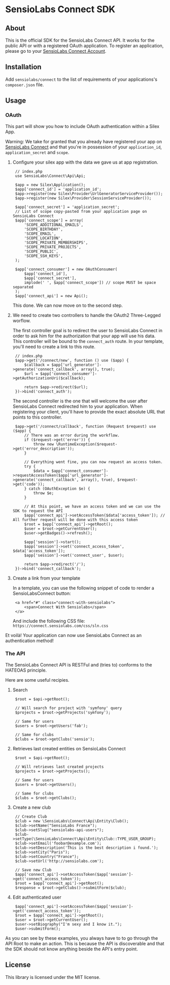 # SensioLabs Connect SDK

## About

This is the official SDK for the SensioLabs Connect API. It works for the public
API or with a registered OAuth application. To register an application, please
go to your [SensioLabs Connect Account](https://connect.sensiolabs.com).

## Installation

Add `sensiolabs/connect` to the list of requirements of your applications's
`composer.json` file.

## Usage

### OAuth

This part will show you how to include OAuth authentication within a Silex App.

Warning: We take for granted that you already have registered your app on
[SensioLabs Connect](https://connect.sensiolabs.com) and that you're in
possession of your `application_id`, `application_secret` and `scope`.

1. Configure your silex app with the data we gave us at app registration.

        // index.php
        use SensioLabs\Connect\Api\Api;

        $app = new Silex\Application();
        $app['connect_id'] = 'application_id';
        $app->register(new Silex\Provider\UrlGeneratorServiceProvider());
        $app->register(new Silex\Provider\SessionServiceProvider());

        $app['connect_secret'] = 'application_secret';
        // List of scope copy-pasted from your application page on SensioLabs Connect
        $app['connect_scope'] = array(
            'SCOPE_ADDITIONAL_EMAILS',
            'SCOPE_BIRTHDAY',
            'SCOPE_EMAIL',
            'SCOPE_LOCATION',
            'SCOPE_PRIVATE_MEMBERSHIPS',
            'SCOPE_PRIVATE_PROJECTS',
            'SCOPE_PUBLIC',
            'SCOPE_SSH_KEYS',
        );

        $app['connect_consumer'] = new OAuthConsumer(
            $app['connect_id'],
            $app['connect_secret'],
            implode(' ', $app['connect_scope']) // scope MUST be space separated
        );
        $app['connect_api'] = new Api();

    This done. We can now move on to the second step.

2. We need to create two controllers to handle the OAuth2 Three-Legged worflow.

   The first controller goal is to redirect the user to SensioLabs Connect in
   order to ask him for the authorization that your app will use his data. This
   controller will be bound to the `connect_auth` route. In your template,
   you'll need to create a link to this route.

        // index.php
        $app->get('/connect/new', function () use ($app) {
            $callback = $app['url_generator']->generate('connect_callback', array(), true);
            $url = $app['connect_consumer']->getAuthorizationUri($callback);

            return $app->redirect($url);
        })->bind('connect_auth');

    The second controller is the one that will welcome the user after SensioLabs
    Connect redirected him to your application. When registering your client,
    you'll have to provide the exact absolute URL that points to this
    controller.

        $app->get('/connect/callback', function (Request $request) use ($app) {
            // There was an error during the workflow.
            if ($request->get('error')) {
                throw new \RuntimeException($request->get('error_description'));
            }

            // Everything went fine, you can now request an access token.
            try {
                $data = $app['connect_consumer']->requestAccessToken($app['url_generator']->generate('connect_callback', array(), true), $request->get('code'));
            } catch (OAuthException $e) {
                throw $e;
            }

            // At this point, we have an access token and we can use the SDK to request the API
            $app['connect_api']->setAccessToken($data['access_token']); // All further request will be done with this access token
            $root = $app['connect_api']->getRoot();
            $user = $root->getCurrentUser();
            $user->getBadges()->refresh();

            $app['session']->start();
            $app['session']->set('connect_access_token', $data['access_token']);
            $app['session']->set('connect_user', $user);

            return $app->redirect('/');
        })->bind('connect_callback');

3. Create a link from your template

   In a template, you can use the following snippet of code to render a
   SensioLabsConnect button:

        <a href="#" class="connect-with-sensiolabs">
            <span>Connect With Sensiolabs</span>
        </a>

   And include the following CSS file: `https://connect.sensiolabs.com/css/sln.css`

Et voilà! Your application can now use SensioLabs Connect as an authentication
method!

### The API

The SensioLabs Connect API is RESTFul and (tries to) conforms to the HATEOAS
principle.

Here are some useful recipies.

1. Search

        $root = $api->getRoot();

        // Will search for project with 'symfony' query
        $projects = $root->getProjects('symfony');

        // Same for users
        $users = $root->getUsers('fab');

        // Same for clubs
        $clubs = $root->getClubs('sensio');

2. Retrieves last created entities on SensioLabs Connect

        $root = $api->getRoot();

        // Will retrieves last created projects
        $projects = $root->getProjects();

        // Same for users
        $users = $root->getUsers();

        // Same for clubs
        $clubs = $root->getClubs();

3. Create a new club

        // Create Club
        $club = new \SensioLabs\Connect\Api\Entity\Club();
        $club->setName("SensioLabs France");
        $club->setSlug("sensiolabs-api-users");
        $club->setType(\SensioLabs\Connect\Api\Entity\Club::TYPE_USER_GROUP);
        $club->setEmail('foobar@example.com');
        $club->setDescription('This is the best description i found.');
        $club->setCity("Paris");
        $club->setCountry("France");
        $club->setUrl('http://sensiolabs.com');

        // Save new Club
        $app['connect_api']->setAccessToken($app['session']->get('connect_access_token'));
        $root = $app['connect_api']->getRoot();
        $response = $root->getClubs()->submitForm($club);

4. Edit authenticated user

        $app['connect_api']->setAccessToken($app['session']->get('connect_access_token'));
        $root = $app['connect_api']->getRoot();
        $user = $root->getCurrentUser();
        $user->setBiography("I'm sexy and I know it.");
        $user->submitForm();

As you can see by these examples, you always have to to go through the API Root
to make an action. This is because the API is discoverable and that the SDK
should not know anything beside the API's entry point.

## License

This library is licensed under the MIT license.
